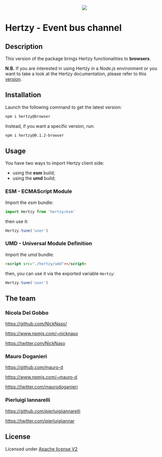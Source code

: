 <p align="center">
    <img src="https://raw.githubusercontent.com/NickNaso/hertzy/master/hertzy.png"/>
</p>

# Hertzy - Event bus channel

## Description

This version of the package brings Hertzy functionalities to **browsers**.

**N.B.** If you are interested in using Hertzy in a *Node.js* environment or
you want to take a look at the Hertzy documentation, please refer to this
[version](https://github.com/NickNaso/hertzy).

## Installation

Launch the following command to get the latest version:

```sh
npm i hertzy@browser
```

Instead, if you want a specific version, run:

```sh
npm i hertzy@0.1.2-browser
```

## Usage

You have two ways to import Hertzy client side:

- using the **esm** build;
- using the **umd** build;

### ESM - ECMAScript Module

Import the *esm* bundle:

```javascript
import Hertzy from 'hertzy/esm'
```

then use it:

```javascript
Hertzy.tune('user')
```

### UMD - Universal Module Definition

Import the *umd* bundle:

```html
<script src="./hertzy/umd"></script>
```

then, you can use it via the exported variable `Hertzy`:

```javascript
Hertzy.tune('user')
```

## The team

### Nicola Del Gobbo

<https://github.com/NickNaso/>

<https://www.npmjs.com/~nicknaso>

<https://twitter.com/NickNaso>

### Mauro Doganieri

<https://github.com/mauro-d>

<https://www.npmjs.com/~mauro-d>

<https://twitter.com/maurodoganieri>

### Pierluigi Iannarelli

<https://github.com/pierluigiiannarelli>

<https://twitter.com/pierluigiiannar>

<a name="acknowledgements"></a>

## License

Licensed under [Apache license V2](./LICENSE)
